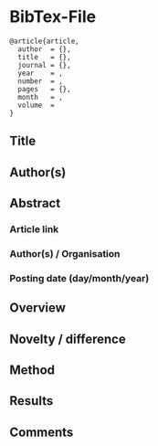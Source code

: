 # BibTex-File
```
@article{article,
  author  = {}, 
  title   = {},
  journal = {},
  year    = ,
  number  = ,
  pages   = {},
  month   = ,
  volume  = 
}
```

## Title

## Author(s)

## Abstract

### Article link

### Author(s) / Organisation

### Posting date (day/month/year)

## Overview

## Novelty / difference

## Method 

## Results

## Comments

